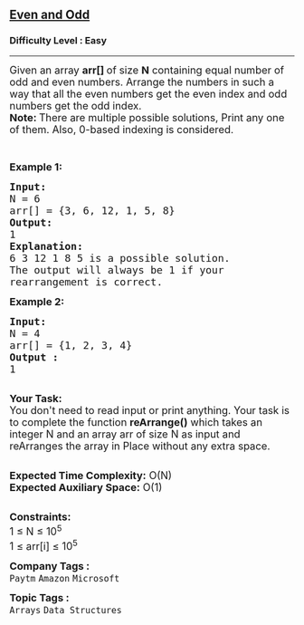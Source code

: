 <h2><a href="https://www.geeksforgeeks.org/problems/even-and-odd/1?page=1&category=Arrays,Strings,Linked%20List&difficulty=Easy&status=unsolved&sortBy=submissions">Even and Odd</a></h2><h3>Difficulty Level : Easy</h3><hr><div class="problems_problem_content__Xm_eO"><p><span style="font-size:18px">Given an array <strong>arr[] </strong>of size <strong>N</strong> containing equal number of odd and even numbers. Arrange the numbers in such a way that all the even numbers get the even index and odd numbers get the odd index.<br>
<strong>Note: </strong>There are multiple possible solutions, Print any one of them. Also, 0-based indexing is considered.</span></p>

<p>&nbsp;</p>

<p><span style="font-size:18px"><strong>Example 1:</strong></span></p>

<pre><span style="font-size:18px"><strong>Input:
</strong>N = 6
arr[] = {3, 6, 12, 1, 5, 8}
<strong>Output:</strong></span>
<span style="font-size:18px">1
<strong>Explanation:
</strong>6 3 12 1 8 5 is a possible solution.
The output will always be 1 if your
rearrangement is correct.</span>
</pre>

<div><span style="font-size:18px"><strong>Example 2:</strong></span></div>

<pre><span style="font-size:18px"><strong>Input:
</strong>N = 4
arr[] = {1, 2, 3, 4}
<strong>Output :</strong>
1</span>
</pre>

<p><br>
<span style="font-size:18px"><strong>Your Task:&nbsp;&nbsp;</strong><br>
You don't need to read input or print anything. Your task is to complete the function <strong>reArrange()</strong>&nbsp;which takes an integer N and an array arr of size N as input and reArranges the array in Place without any extra space.</span></p>

<p><br>
<span style="font-size:18px"><strong>Expected Time Complexity:</strong> O(N)<br>
<strong>Expected Auxiliary Space:</strong> O(1)</span></p>

<p><br>
<span style="font-size:18px"><strong>Constraints:</strong><br>
1 ≤ N ≤ 10<sup>5</sup><br>
1 ≤ arr[i] ≤ 10<sup>5</sup></span></p>
</div><p><span style=font-size:18px><strong>Company Tags : </strong><br><code>Paytm</code>&nbsp;<code>Amazon</code>&nbsp;<code>Microsoft</code>&nbsp;<br><p><span style=font-size:18px><strong>Topic Tags : </strong><br><code>Arrays</code>&nbsp;<code>Data Structures</code>&nbsp;